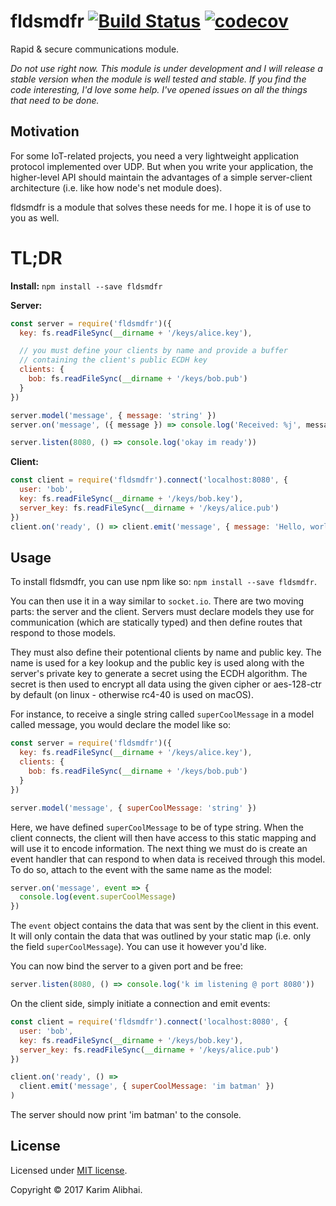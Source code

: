 # fldsmdfr [![Build Status](https://travis-ci.org/karimsa/fldsmdfr.svg?branch=master)](https://travis-ci.org/karimsa/fldsmdfr) [![codecov](https://codecov.io/gh/karimsa/fldsmdfr/branch/master/graph/badge.svg?token=e8bsOKgTpK)](https://codecov.io/gh/karimsa/fldsmdfr)

Rapid &amp; secure communications module.

*Do not use right now. This module is under development and I will release a stable
version when the module is well tested and stable. If you find the code interesting,
I'd love some help. I've opened issues on all the things that need to be done.*

## Motivation

For some IoT-related projects, you need a very lightweight application
protocol implemented over UDP. But when you write your application, the
higher-level API should maintain the advantages of a simple server-client
architecture (i.e. like how node's net module does).

fldsmdfr is a module that solves these needs for me. I hope it is of use to you
as well.

# TL;DR

**Install:** `npm install --save fldsmdfr`

**Server:**
```javascript
const server = require('fldsmdfr')({
  key: fs.readFileSync(__dirname + '/keys/alice.key'),

  // you must define your clients by name and provide a buffer
  // containing the client's public ECDH key
  clients: {
    bob: fs.readFileSync(__dirname + '/keys/bob.pub')
  }
})

server.model('message', { message: 'string' })
server.on('message', ({ message }) => console.log('Received: %j', message)))

server.listen(8080, () => console.log('okay im ready'))
```

**Client:**
```javascript
const client = require('fldsmdfr').connect('localhost:8080', {
  user: 'bob',
  key: fs.readFileSync(__dirname + '/keys/bob.key'),
  server_key: fs.readFileSync(__dirname + '/keys/alice.pub')
})
client.on('ready', () => client.emit('message', { message: 'Hello, world' }))
```

## Usage

To install fldsmdfr, you can use npm like so: `npm install --save fldsmdfr`.

You can then use it in a way similar to `socket.io`. There are two moving parts:
the server and the client. Servers must declare models they use for communication
(which are statically typed) and then define routes that respond to those models.

They must also define their potentional clients by name and public key. The name is used
for a key lookup and the public key is used along with the server's private key to generate
a secret using the ECDH algorithm. The secret is then used to encrypt all data using
the given cipher or aes-128-ctr by default (on linux - otherwise rc4-40 is used on macOS).

For instance, to receive a single string called `superCoolMessage` in a model called message,
you would declare the model like so:

```javascript
const server = require('fldsmdfr')({
  key: fs.readFileSync(__dirname + '/keys/alice.key'),
  clients: {
    bob: fs.readFileSync(__dirname + '/keys/bob.pub')
  }
})

server.model('message', { superCoolMessage: 'string' })
```

Here, we have defined `superCoolMessage` to be of type string. When the client connects, the
client will then have access to this static mapping and will use it to encode information.
The next thing we must do is create an event handler that can respond to when data
is received through this model. To do so, attach to the event with the same name
as the model:

```javascript
server.on('message', event => {
  console.log(event.superCoolMessage)
})
```

The `event` object contains the data that was sent by the client in this event. It
will only contain the data that was outlined by your static map (i.e. only the field
`superCoolMessage`). You can use it however you'd like.

You can now bind the server to a given port and be free:

```javascript
server.listen(8080, () => console.log('k im listening @ port 8080'))
```

On the client side, simply initiate a connection and emit events:

```javascript
const client = require('fldsmdfr').connect('localhost:8080', {
  user: 'bob',
  key: fs.readFileSync(__dirname + '/keys/bob.key'),
  server_key: fs.readFileSync(__dirname + '/keys/alice.pub')
})

client.on('ready', () =>
  client.emit('message', { superCoolMessage: 'im batman' })
)
```

The server should now print 'im batman' to the console.

## License

Licensed under [MIT license](LICENSE.md).

Copyright &copy; 2017 Karim Alibhai.